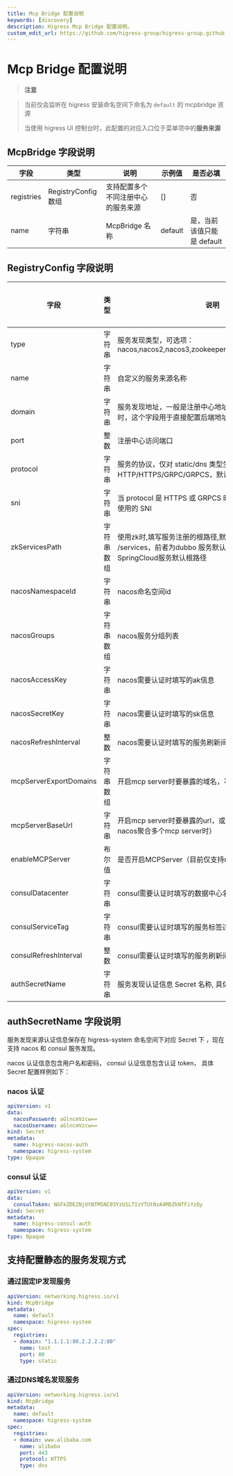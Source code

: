 ```yaml
---
title: Mcp Bridge 配置说明
keywords: [discovery]
description: Higress Mcp Bridge 配置说明。
custom_edit_url: https://github.com/higress-group/higress-group.github.io/blob/main/i18n/zh-cn/docusaurus-plugin-content-docs/current/user/mcp-bridge.md
---
```


# Mcp Bridge 配置说明

> **注意**

> 当前仅会监听在 higress 安装命名空间下命名为 `default` 的 mcpbridge 资源
>
> 当使用 higress UI 控制台时，此配置的对应入口位于菜单项中的**服务来源**


## McpBridge 字段说明
| 字段         | 类型 | 说明                | 示例值     | 是否必填              |
|------------| --- |-------------------|---------|-------------------|
| registries | RegistryConfig 数组 | 支持配置多个不同注册中心的服务来源 | []      | 否                 |
| name       | 字符串 | McpBridge 名称      | default | 是，当前该值只能是 default |

## RegistryConfig 字段说明
| 字段                    | 类型 | 说明                                           | 示例值                                  | 是否必填 |
|-----------------------| --- |----------------------------------------------|--------------------------------------| --- |
| type                  | 字符串 | 服务发现类型，可选项：nacos,nacos2,nacos3,zookeeper,consul,eureka,static,dns | nacos2                               | 是 |
| name                  | 字符串 | 自定义的服务来源名称                                   | my-nacos                             | 是 |
| domain                | 字符串 | 服务发现地址，一般是注册中心地址; 当类型是static或dns时，这个字段用于直接配置后端地址                             | 192.168.1.2                          | 是 |
| port                  | 整数 | 注册中心访问端口                                     | 8848                                 | 是 |
| protocol                  | 字符串 | 服务的协议，仅对 static/dns 类型生效，支持配置 HTTP/HTTPS/GRPC/GRPCS，默认值是 HTTP                                     | HTTPS                                 | 否 |
| sni                  | 字符串 | 当 protocol 是 HTTPS 或 GRPCS 时，用于设置 TLS 握手时使用的 SNI                                     | www.example.com                                 | 否 |
| zkServicesPath        | 字符串数组 | 使用zk时,填写服务注册的根路径,默认监听 /dubbo 和 /services，前者为dubbo 服务默认根路径，后者为SpringCloud服务默认根路径 | ["/service-provider"]                | 否 |
| nacosNamespaceId      | 字符串 | nacos命名空间id                                  | d8ac64f3-xxxx-xxxx-xxxx-47a814ecf358 | 否 |
| nacosGroups           | 字符串数组 | nacos服务分组列表                                  | ["DEFAULT_GROUP"]                    | 否 |
| nacosAccessKey        | 字符串 | nacos需要认证时填写的ak信息                            | xxxx                                 | 否 |
| nacosSecretKey        | 字符串 | nacos需要认证时填写的sk信息                            | xxxx | 否 |
| nacosRefreshInterval  | 整数 | nacos需要认证时填写的服务刷新间隔纳秒数                       | 30000000000（30秒）                     | 否 |
| mcpServerExportDomains| 字符串数组 | 开启mcp server时要暴露的域名，不填时在所有域名暴露    | ["example.com","a.test.com"]                     | 否 |
| mcpServerBaseUrl      | 字符串 | 开启mcp server时要暴露的url，或者url前缀（例如使用nacos聚合多个mcp server时）  | /mcp-server                     | 否 |
| enableMCPServer       | 布尔值 | 是否开启MCPServer（目前仅支持nacos3类型的服务来源）  | true                     | 否 |
| consulDatacenter      | 字符串 | consul需要认证时填写的数据中心名称                         | dc1                                  | 否 |
| consulServiceTag      | 字符串 | consul需要认证时填写的服务标签过滤                         | higress                              | 否 |
| consulRefreshInterval | 整数 | consul需要认证时填写的服务刷新间隔纳秒数                      | 30000000000（30秒）                     | 否 |
| authSecretName        | 字符串 | 服务发现认证信息 Secret 名称, 具体看下面说明                  | higress-nacos-auth                      | 否 |

## authSecretName 字段说明

服务发现来源认证信息保存在 higress-system 命名空间下对应 Secret 下 ，现在支持 nacos 和 consul 服务发现。

nacos 认证信息包含用户名和密码， consul 认证信息包含认证 token， 具体 Secret 配置样例如下：

### nacos 认证

```yaml
apiVersion: v1
data:
  nacosPassword: aGlncmVzcw==
  nacosUsername: aGlncmVzcw==
kind: Secret
metadata:
  name: higress-nacos-auth
  namespace: higress-system
type: Opaque
```

### consul 认证 

```yaml
apiVersion: v1
data:
  consulToken: NGFkZDE2NjUtNTM5NC03YzU1LTIzYTUtNzA4MDZkNTFiYzQy
kind: Secret
metadata:
  name: higress-consul-auth
  namespace: higress-system
type: Opaque
```


## 支持配置静态的服务发现方式

### 通过固定IP发现服务

```yaml
apiVersion: networking.higress.io/v1
kind: McpBridge
metadata:
  name: default
  namespace: higress-system
spec:
  registries:
  - domain: "1.1.1.1:80,2.2.2.2:80"
    name: test
    port: 80
    type: static
```

### 通过DNS域名发现服务

```yaml
apiVersion: networking.higress.io/v1
kind: McpBridge
metadata:
  name: default
  namespace: higress-system
spec:
  registries:
  - domain: www.alibaba.com
    name: alibaba
    port: 443
    protocol: HTTPS
    type: dns
```
